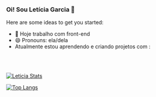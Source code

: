 ### Oi! Sou Letícia Garcia  👋

Here are some ideas to get you started:

- 🔭 Hoje trabalho com front-end
- 😄 Pronouns: ela/dela
- Atualmente estou aprendendo e criando projetos com : 
<br>
<img src= "https://img.shields.io/badge/HTML5-E34F26?style=for-the-badge&logo=html5&logoColor=white" alt "html-logo"/>
<img src="https://img.shields.io/badge/CSS3-1572B6?style=for-the-badge&logo=css3&logoColor=white" alt "css-logo"/>

[![Leticia Stats](https://github-readme-stats.vercel.app/api?username=LeticiaGarciah)](https://github.com/anuraghazra/github-readme-stats)

[![Top Langs](https://github-readme-stats.vercel.app/api/top-langs/?username=LeticiaGarciah)](https://github.com/anuraghazra/github-readme-stats)
